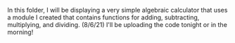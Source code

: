 In this folder, I will be displaying a very simple algebraic calculator that uses a module I created that contains functions for adding, subtracting, multiplying, and dividing. (8/6/21) I'll be uploading the code tonight or in the morning!
